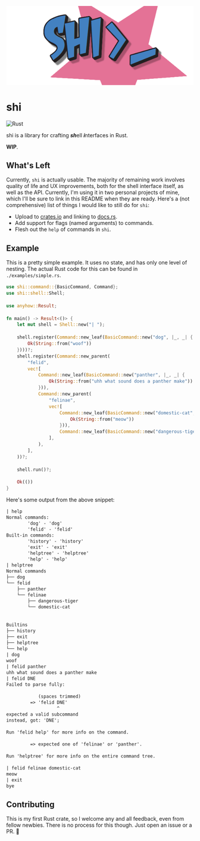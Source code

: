 <p align="center"><img src="./rsrc/banner/shi.png"></img></p>

# shi

![Rust](https://github.com/Utagai/shi/workflows/Rust/badge.svg)

shi is a library for crafting <b>_sh_</b>ell <b>_i_</b>nterfaces in Rust.

**WIP**.

## What's Left

Currently, `shi` is actually usable. The majority of remaining work involves quality of life and UX improvements, both for the shell interface itself, as well as the API. Currently, I'm using it in two personal projects of mine, which I'll be sure to link in this README when they are ready. Here's a (not comprehensive) list of things I would like to still do for `shi`:

- Upload to [crates.io](https://crates.io/) and linking to [docs.rs](https://docs.rs/).
- Add support for flags (named arguments) to commands.
- Flesh out the `help` of commands in `shi`.

## Example

This is a pretty simple example. It uses no state, and has only one level of nesting. The actual Rust code for this can be found in `./examples/simple.rs`.

```rust
use shi::command::{BasicCommand, Command};
use shi::shell::Shell;

use anyhow::Result;

fn main() -> Result<()> {
    let mut shell = Shell::new("| ");

    shell.register(Command::new_leaf(BasicCommand::new("dog", |_, _| {
        Ok(String::from("woof"))
    })))?;
    shell.register(Command::new_parent(
        "felid",
        vec![
            Command::new_leaf(BasicCommand::new("panther", |_, _| {
                Ok(String::from("uhh what sound does a panther make"))
            })),
            Command::new_parent(
                "felinae",
                vec![
                    Command::new_leaf(BasicCommand::new("domestic-cat", |_, _| {
                        Ok(String::from("meow"))
                    })),
                    Command::new_leaf(BasicCommand::new("dangerous-tiger", |_, _| Ok(String::from("rawr")))),
                ],
            ),
        ],
    ))?;

    shell.run()?;

    Ok(())
}
```

Here's some output from the above snippet:

```
| help
Normal commands:
        'dog' - 'dog'
        'felid' - 'felid'
Built-in commands:
        'history' - 'history'
        'exit' - 'exit'
        'helptree' - 'helptree'
        'help' - 'help'
| helptree
Normal commands
├── dog
└── felid
    ├── panther
    └── felinae
        ├── dangerous-tiger
        └── domestic-cat


Builtins
├── history
├── exit
├── helptree
└── help
| dog
woof
| felid panther
uhh what sound does a panther make
| felid DNE
Failed to parse fully:

            (spaces trimmed)
         => 'felid DNE'
                   ^
expected a valid subcommand
instead, got: 'DNE';

Run 'felid help' for more info on the command.

         => expected one of 'felinae' or 'panther'.

Run 'helptree' for more info on the entire command tree.

| felid felinae domestic-cat
meow
| exit
bye
```

## Contributing

This is my first Rust crate, so I welcome any and all feedback, even from fellow newbies.
There is no process for this though. Just open an issue or a PR. :slightly_smiling_face:
